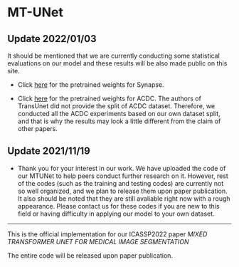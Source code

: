 # MT-UNet

## Update 2022/01/03

It should be mentioned that we are currently conducting some statistical evaluations on our model and these results will be also made public on this site.

- Click [here](https://drive.google.com/file/d/1WvhNT-lMlLfpiljYSBzDee3y3EiyIwW8/view?usp=sharing) for the pretrained weights for Synapse. 

- Click [here](https://drive.google.com/file/d/1WvhNT-lMlLfpiljYSBzDee3y3EiyIwW8/view?usp=sharing) for the pretrained weights for ACDC. The authors of TransUnet did not provide the split of ACDC dataset. Therefore, we conducted all the ACDC experiments based on our own dataset split, and that is why the results may look a little different from the claim of other papers. 

## Update 2021/11/19

- Thank you for your interest in our work. We have uploaded the code of our MTUNet to help peers conduct further research on it. However, rest of the codes (such as the training and testing codes) are currently not so well organized, and we plan to release them upon paper publication. It also should be noted that they are still avaliable right now with a rough appearance. Please contact us for these codes if you are new to this field or having difficulty in applying our model to your own dataset.

---

This is the official implementation for our ICASSP2022 paper *MIXED TRANSFORMER UNET FOR MEDICAL IMAGE SEGMENTATION*

The entire code will be released upon paper publication.